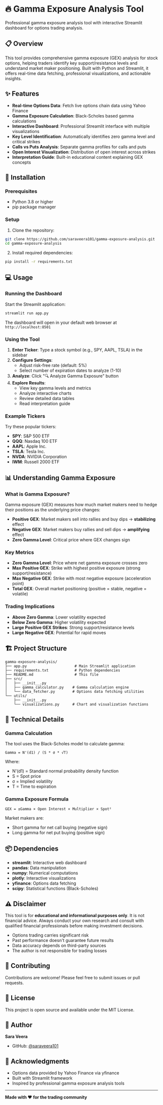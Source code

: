 # 🔥 Gamma Exposure Analysis Tool

Professional gamma exposure analysis tool with interactive Streamlit dashboard for options trading analysis.

## 📋 Overview

This tool provides comprehensive gamma exposure (GEX) analysis for stock options, helping traders identify key support/resistance levels and understand market maker positioning. Built with Python and Streamlit, it offers real-time data fetching, professional visualizations, and actionable insights.

## ✨ Features

- **Real-time Options Data**: Fetch live options chain data using Yahoo Finance
- **Gamma Exposure Calculation**: Black-Scholes based gamma calculations
- **Interactive Dashboard**: Professional Streamlit interface with multiple visualizations
- **Key Level Identification**: Automatically identifies zero gamma level and critical strikes
- **Calls vs Puts Analysis**: Separate gamma profiles for calls and puts
- **Open Interest Visualization**: Distribution of open interest across strikes
- **Interpretation Guide**: Built-in educational content explaining GEX concepts

## 🚀 Installation

### Prerequisites

- Python 3.8 or higher
- pip package manager

### Setup

1. Clone the repository:
```bash
git clone https://github.com/saraveera101/gamma-exposure-analysis.git
cd gamma-exposure-analysis
```

2. Install required dependencies:
```bash
pip install -r requirements.txt
```

## 💻 Usage

### Running the Dashboard

Start the Streamlit application:

```bash
streamlit run app.py
```

The dashboard will open in your default web browser at `http://localhost:8501`

### Using the Tool

1. **Enter Ticker**: Type a stock symbol (e.g., SPY, AAPL, TSLA) in the sidebar
2. **Configure Settings**:
   - Adjust risk-free rate (default: 5%)
   - Select number of expiration dates to analyze (1-10)
3. **Analyze**: Click "🔍 Analyze Gamma Exposure" button
4. **Explore Results**:
   - View key gamma levels and metrics
   - Analyze interactive charts
   - Review detailed data tables
   - Read interpretation guide

### Example Tickers

Try these popular tickers:
- **SPY**: S&P 500 ETF
- **QQQ**: Nasdaq 100 ETF  
- **AAPL**: Apple Inc.
- **TSLA**: Tesla Inc.
- **NVDA**: NVIDIA Corporation
- **IWM**: Russell 2000 ETF

## 📊 Understanding Gamma Exposure

### What is Gamma Exposure?

Gamma exposure (GEX) measures how much market makers need to hedge their positions as the underlying price changes:

- **Positive GEX**: Market makers sell into rallies and buy dips → **stabilizing** effect
- **Negative GEX**: Market makers buy rallies and sell dips → **amplifying** effect
- **Zero Gamma Level**: Critical price where GEX changes sign

### Key Metrics

- **Zero Gamma Level**: Price where net gamma exposure crosses zero
- **Max Positive GEX**: Strike with highest positive exposure (strong support/resistance)
- **Max Negative GEX**: Strike with most negative exposure (acceleration point)
- **Total GEX**: Overall market positioning (positive = stable, negative = volatile)

### Trading Implications

- **Above Zero Gamma**: Lower volatility expected
- **Below Zero Gamma**: Higher volatility expected
- **Large Positive GEX Strikes**: Strong support/resistance levels
- **Large Negative GEX**: Potential for rapid moves

## 🏗️ Project Structure

```
gamma-exposure-analysis/
├── app.py                      # Main Streamlit application
├── requirements.txt            # Python dependencies
├── README.md                   # This file
├── src/
│   ├── __init__.py
│   ├── gamma_calculator.py    # Gamma calculation engine
│   └── data_fetcher.py        # Options data fetching utilities
└── utils/
    ├── __init__.py
    └── visualizations.py      # Chart and visualization functions
```

## 🔧 Technical Details

### Gamma Calculation

The tool uses the Black-Scholes model to calculate gamma:

```
Gamma = N'(d1) / (S * σ * √T)
```

Where:
- N'(d1) = Standard normal probability density function
- S = Spot price
- σ = Implied volatility
- T = Time to expiration

### Gamma Exposure Formula

```
GEX = ±Gamma × Open Interest × Multiplier × Spot²
```

Market makers are:
- Short gamma for net call buying (negative sign)
- Long gamma for net put buying (positive sign)

## 📦 Dependencies

- **streamlit**: Interactive web dashboard
- **pandas**: Data manipulation
- **numpy**: Numerical computations
- **plotly**: Interactive visualizations
- **yfinance**: Options data fetching
- **scipy**: Statistical functions (Black-Scholes)

## ⚠️ Disclaimer

This tool is for **educational and informational purposes only**. It is not financial advice. Always conduct your own research and consult with qualified financial professionals before making investment decisions.

- Options trading carries significant risk
- Past performance doesn't guarantee future results
- Data accuracy depends on third-party sources
- The author is not responsible for trading losses

## 🤝 Contributing

Contributions are welcome! Please feel free to submit issues or pull requests.

## 📝 License

This project is open source and available under the MIT License.

## 👤 Author

**Sara Veera**
- GitHub: [@saraveera101](https://github.com/saraveera101)

## 🙏 Acknowledgments

- Options data provided by Yahoo Finance via yfinance
- Built with Streamlit framework
- Inspired by professional gamma exposure analysis tools

---

**Made with ❤️ for the trading community**
